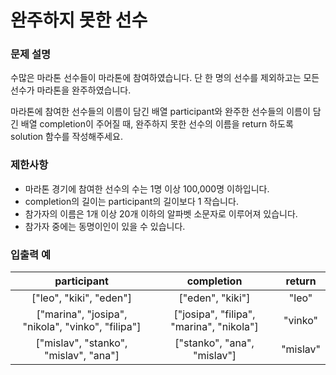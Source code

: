# 완주하지 못한 선수

### 문제 설명

수많은 마라톤 선수들이 마라톤에 참여하였습니다. 단 한 명의 선수를 제외하고는 모든 선수가 마라톤을 완주하였습니다.

마라톤에 참여한 선수들의 이름이 담긴 배열 participant와 완주한 선수들의 이름이 담긴 배열 completion이 주어질 때, 완주하지 못한 선수의 이름을 return 하도록 solution 함수를 작성해주세요.

### 제한사항

- 마라톤 경기에 참여한 선수의 수는 1명 이상 100,000명 이하입니다.
- completion의 길이는 participant의 길이보다 1 작습니다.
- 참가자의 이름은 1개 이상 20개 이하의 알파벳 소문자로 이루어져 있습니다.
- 참가자 중에는 동명이인이 있을 수 있습니다.

### 입출력 예

|                    participant                    |                completion                |  return  |
| :-----------------------------------------------: | :--------------------------------------: | :------: |
|              ["leo", "kiki", "eden"]              |             ["eden", "kiki"]             |  "leo"   |
| ["marina", "josipa", "nikola", "vinko", "filipa"] | ["josipa", "filipa", "marina", "nikola"] | "vinko"  |
|       ["mislav", "stanko", "mislav", "ana"]       |       ["stanko", "ana", "mislav"]        | "mislav" |
